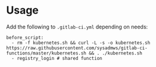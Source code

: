 # Usage
Add the following to `.gitlab-ci.yml` depending on needs:
```
before_script:
  - rm -f kubernetes.sh && curl -L -s -o kubernetes.sh https://raw.githubusercontent.com/sysadmws/gitlab-ci-functions/master/kubernetes.sh && . ./kubernetes.sh
  - registry_login # shared function
```
